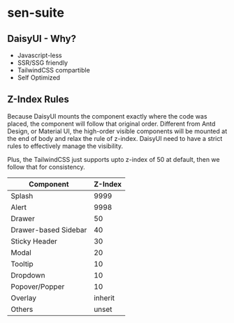 # sen-suite

## DaisyUI - Why?

- Javascript-less
- SSR/SSG friendly
- TailwindCSS compartible
- Self Optimized

## Z-Index Rules

Because DaisyUI mounts the component exactly where the code was placed, the component will follow that original order. Different from Antd Design, or Material UI, the high-order visible components will be mounted at the end of body and relax the rule of z-index. DaisyUI need to have a strict rules to effectively manage the visibility.

Plus, the TailwindCSS just supports upto z-index of 50 at default, then we follow that for consistency.

| Component            | Z-Index |
| -------------------- | ------- |
| Splash               | 9999    |
| Alert                | 9998    |
| Drawer               | 50      |
| Drawer-based Sidebar | 40      |
| Sticky Header        | 30      |
| Modal                | 20      |
| Tooltip              | 10      |
| Dropdown             | 10      |
| Popover/Popper       | 10      |
| Overlay              | inherit |
| Others               | unset   |
